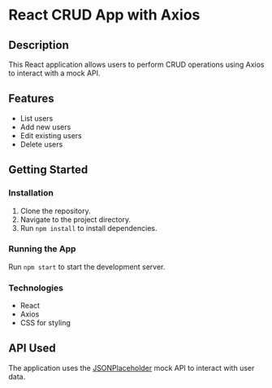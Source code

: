 # React CRUD App with Axios

## Description
This React application allows users to perform CRUD operations using Axios to interact with a mock API.

## Features
- List users
- Add new users
- Edit existing users
- Delete users

## Getting Started
### Installation
1. Clone the repository.
2. Navigate to the project directory.
3. Run `npm install` to install dependencies.

### Running the App
Run `npm start` to start the development server.

### Technologies
- React
- Axios
- CSS for styling

## API Used
The application uses the [JSONPlaceholder](https://jsonplaceholder.typicode.com/users) mock API to interact with user data.

